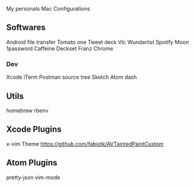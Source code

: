My personals Mac Configurations

## Softwares
Android file transfer
Tomato one
Tweet deck
Vlc
Wunderlist
Spotify
Moon
1password
Caffeine
Deckset
Franz
Chrome

### Dev
Xcode
iTerm
Postman
source tree
Sketch
Atom
dash

## Utils
homebrew
rbenv


## Xcode Plugins 
x-vim
Theme https://github.com/fabiotk/AVTaintedPaintCustom

## Atom Plugins 
pretty-json
vim-mode

